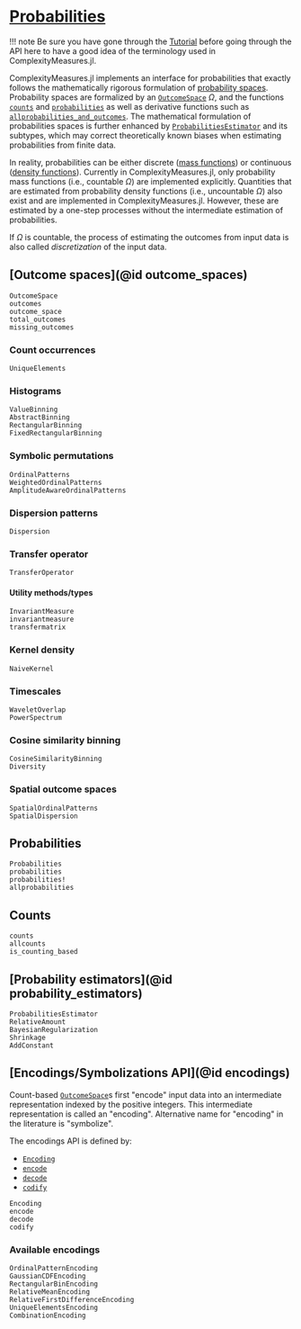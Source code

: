 # [Probabilities](@ref)

!!! note
    Be sure you have gone through the [Tutorial](@ref) before going through the API here to have a good idea of the terminology used in ComplexityMeasures.jl.

ComplexityMeasures.jl implements an interface for probabilities that exactly follows the mathematically rigorous formulation of [probability spaces](https://en.wikipedia.org/wiki/Probability_space).
Probability spaces are formalized by an [`OutcomeSpace`](@ref) $\Omega$, and the functions [`counts`](@ref) and [`probabilities`](@ref) as well as derivative functions such as [`allprobabilities_and_outcomes`](@ref).
The mathematical formulation of probabilities spaces is further enhanced by [`ProbabilitiesEstimator`](@ref) and its subtypes, which may correct theoretically known biases when estimating probabilities from finite data.

In reality, probabilities can be either discrete ([mass functions](https://en.wikipedia.org/wiki/Probability_mass_function)) or continuous ([density functions](https://en.wikipedia.org/wiki/Probability_density_function)).
Currently in ComplexityMeasures.jl, only probability mass functions (i.e., countable $\Omega$) are implemented explicitly. Quantities that are estimated from probability density functions (i.e., uncountable $\Omega$) also exist and are implemented in ComplexityMeasures.jl. However, these are estimated by a one-step processes without the intermediate estimation of probabilities.

If $\Omega$ is countable, the process of estimating the outcomes from input data is also called _discretization_ of the input data.

## [Outcome spaces](@id outcome_spaces)

```@docs
OutcomeSpace
outcomes
outcome_space
total_outcomes
missing_outcomes
```

### Count occurrences

```@docs
UniqueElements
```

### Histograms

```@docs
ValueBinning
AbstractBinning
RectangularBinning
FixedRectangularBinning
```

### Symbolic permutations

```@docs
OrdinalPatterns
WeightedOrdinalPatterns
AmplitudeAwareOrdinalPatterns
```

### Dispersion patterns

```@docs
Dispersion
```

### Transfer operator

```@docs
TransferOperator
```

#### Utility methods/types

```@docs
InvariantMeasure
invariantmeasure
transfermatrix
```

### Kernel density

```@docs
NaiveKernel
```

### Timescales

```@docs
WaveletOverlap
PowerSpectrum
```

### Cosine similarity binning

```@docs
CosineSimilarityBinning
Diversity
```

### Spatial outcome spaces

```@docs
SpatialOrdinalPatterns
SpatialDispersion
```

## Probabilities

```@docs
Probabilities
probabilities
probabilities!
allprobabilities
```

## Counts

```@docs
counts
allcounts
is_counting_based
```

## [Probability estimators](@id probability_estimators)

```@docs
ProbabilitiesEstimator
RelativeAmount
BayesianRegularization
Shrinkage
AddConstant
```

## [Encodings/Symbolizations API](@id encodings)

Count-based [`OutcomeSpace`](@ref)s first "encode" input data into an intermediate representation indexed by the positive integers.
This intermediate representation is called an "encoding".
Alternative name for "encoding" in the literature is "symbolize".

The encodings API is defined by:

- [`Encoding`](@ref)
- [`encode`](@ref)
- [`decode`](@ref)
- [`codify`](@ref)

```@docs
Encoding
encode
decode
codify
```

### Available encodings

```@docs
OrdinalPatternEncoding
GaussianCDFEncoding
RectangularBinEncoding
RelativeMeanEncoding
RelativeFirstDifferenceEncoding
UniqueElementsEncoding
CombinationEncoding
```
